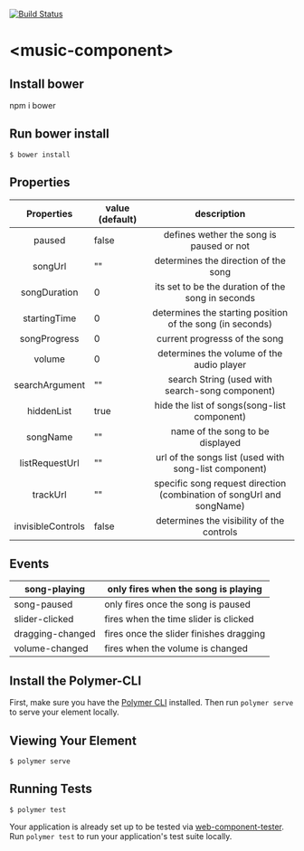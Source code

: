 [![Build Status](https://travis-ci.org/jusolete/music-component.svg?branch=master)](https://travis-ci.org/jusolete/music-component)

# \<music-component\>

## Install bower
npm i bower

## Run bower install

```
$ bower install
```

## Properties

|     Properties    | value (default) |                              description                              |
|:-----------------:|-----------------|:---------------------------------------------------------------------:|
|       paused      |      false      |                defines wether the song is paused or not               |
|      songUrl      |        ""       |                  determines the direction of the song                 |
|    songDuration   |        0        |           its set to be the duration of the song in seconds           |
|    startingTime   |        0        |       determines the starting position of the song (in seconds)       |
| songProgress      |        0        |                     current progresss of the song                     |
|       volume      |        0        |               determines the volume of the audio player               |
|   searchArgument  |        ""       |            search String (used with search-song component)            |
|     hiddenList    |       true      |              hide the list of songs(song-list component)              |
|      songName     |        ""       |                    name of the song to be displayed                   |
|   listRequestUrl  |        ""       |         url of the songs list (used with song-list component)         |
|      trackUrl     |        ""       | specific song request direction (combination of songUrl and songName) |
| invisibleControls |      false      |               determines the visibility of the controls               |

## Events

| song-playing     | only fires when the song is playing     |
|------------------|-----------------------------------------|
| song-paused      | only fires once the song is paused      |
| slider-clicked   | fires when the time slider is clicked   |
| dragging-changed | fires once the slider finishes dragging |
| volume-changed   | fires when the volume is changed        |

## Install the Polymer-CLI

First, make sure you have the [Polymer CLI](https://www.npmjs.com/package/polymer-cli) installed. Then run `polymer serve` to serve your element locally.

## Viewing Your Element

```
$ polymer serve
```

## Running Tests

```
$ polymer test
```

Your application is already set up to be tested via [web-component-tester](https://github.com/Polymer/web-component-tester). Run `polymer test` to run your application's test suite locally.

